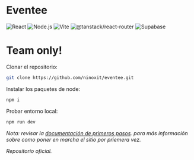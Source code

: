 # Eventee
![React](https://img.shields.io/badge/React-%5E18.2.0-green?labelColor=blue&style=flat&logo=react&logoColor=white) ![Node.js](https://img.shields.io/badge/Node.js-v20.12.2-white?labelColor=green&style=flat&logo=node.js&logoColor=white) ![Vite](https://img.shields.io/badge/Vite-%5E5.2.0-white?labelColor=orange&style=flat&logo=vite&logoColor=white) ![@tanstack/react-router](https://img.shields.io/badge/@tanstack/react--router-%5E1.31.1-white?labelColor=pink&style=flat&logo=tanstack&logoColor=white) ![Supabase](https://img.shields.io/badge/Supabase-service-white?labelColor=darkgreen&style=flat&logo=supabase&logoColor=white)

# Team only!

Clonar el repositorio:
```bash
git clone https://github.com/ninoxit/eventee.git
```
Instalar los paquetes de node:
```bash
npm i
```
Probar entorno local:
```bash
npm run dev
```

_Nota: revisar la [documentación de primeros pasos](https://docs.google.com/document/d/1s69NPG04Mu4aF1pRJ8S61lJ0k2e_b_vxUVfQA4L6ctU/edit?usp=sharing). para más información sobre como poner en marcha el sitio por priemera vez._

_Repositorio oficial._
